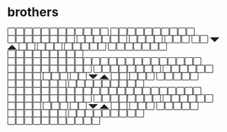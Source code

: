 # brothers
⬜⬜⬜⬜⬜⬜⬜⬜⬜⬜⬜⬜ ⬜⬜⬜⬜⬜⬜⬜⬜⬜⬜ ⬜⬜⬜⬜⬜⬜⬜⬜ ⬜⬜⬜⬜⬜⬜ ⬜⬜⬜⬜ ⬜⬜⬜ ⬜⬜ ◥◤ ◢◣ ⬜⬜ ⬜⬜⬜ ⬜⬜⬜⬜⬜ ⬜⬜⬜⬜⬜⬜⬜ ⬜⬜⬜⬜⬜⬜⬜⬜⬜ ⬜⬜⬜⬜⬜⬜⬜⬜⬜⬜⬜⬜⬜⬜⬜⬜⬜⬜⬜⬜⬜⬜⬜ ⬜⬜⬜⬜⬜⬜⬜⬜⬜⬜ ⬜⬜⬜⬜⬜⬜⬜⬜ ⬜⬜⬜⬜⬜⬜ ⬜⬜⬜⬜ ⬜⬜⬜ ⬜⬜ ◥◤ ◢◣ ⬜⬜ ⬜⬜⬜ ⬜⬜⬜⬜⬜ ⬜⬜⬜⬜⬜⬜⬜ ⬜⬜⬜⬜⬜⬜⬜⬜⬜ ⬜⬜⬜⬜⬜⬜⬜⬜⬜⬜⬜⬜⬜⬜⬜⬜⬜⬜⬜⬜⬜⬜⬜ ⬜⬜⬜⬜⬜⬜⬜⬜⬜⬜ ⬜⬜⬜⬜⬜⬜⬜⬜ ⬜⬜⬜⬜⬜⬜ ⬜⬜⬜⬜ ⬜⬜⬜ ⬜⬜ ◥◤ ◢◣ ⬜⬜ ⬜⬜⬜ ⬜⬜⬜⬜⬜ ⬜⬜⬜⬜⬜⬜⬜ ⬜⬜⬜⬜⬜⬜⬜⬜⬜ ⬜⬜⬜⬜⬜⬜⬜⬜⬜⬜⬜
